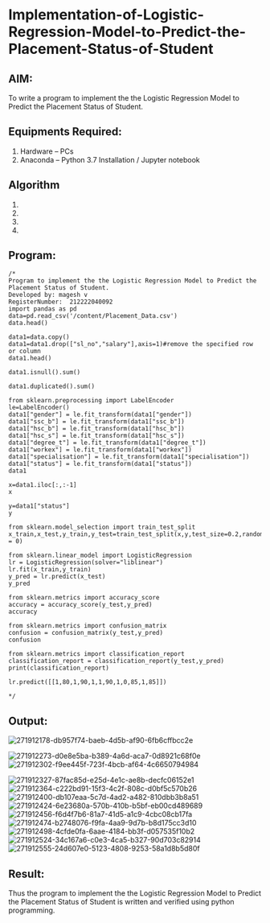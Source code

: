 # Implementation-of-Logistic-Regression-Model-to-Predict-the-Placement-Status-of-Student

## AIM:
To write a program to implement the the Logistic Regression Model to Predict the Placement Status of Student.

## Equipments Required:
1. Hardware – PCs
2. Anaconda – Python 3.7 Installation / Jupyter notebook

## Algorithm
1. 
2. 
3. 
4. 

## Program:
```
/*
Program to implement the the Logistic Regression Model to Predict the Placement Status of Student.
Developed by: magesh v
RegisterNumber:  212222040092
import pandas as pd
data=pd.read_csv('/content/Placement_Data.csv')
data.head()

data1=data.copy()
data1=data1.drop(["sl_no","salary"],axis=1)#remove the specified row or column
data1.head()

data1.isnull().sum()

data1.duplicated().sum()

from sklearn.preprocessing import LabelEncoder
le=LabelEncoder()
data1["gender"] = le.fit_transform(data1["gender"])
data1["ssc_b"] = le.fit_transform(data1["ssc_b"])
data1["hsc_b"] = le.fit_transform(data1["hsc_b"])
data1["hsc_s"] = le.fit_transform(data1["hsc_s"])
data1["degree_t"] = le.fit_transform(data1["degree_t"])
data1["workex"] = le.fit_transform(data1["workex"])
data1["specialisation"] = le.fit_transform(data1["specialisation"])
data1["status"] = le.fit_transform(data1["status"])
data1

x=data1.iloc[:,:-1]
x

y=data1["status"]
y

from sklearn.model_selection import train_test_split
x_train,x_test,y_train,y_test=train_test_split(x,y,test_size=0.2,random_state = 0)

from sklearn.linear_model import LogisticRegression
lr = LogisticRegression(solver="liblinear")
lr.fit(x_train,y_train)
y_pred = lr.predict(x_test)
y_pred

from sklearn.metrics import accuracy_score
accuracy = accuracy_score(y_test,y_pred)
accuracy

from sklearn.metrics import confusion_matrix
confusion = confusion_matrix(y_test,y_pred)
confusion

from sklearn.metrics import classification_report
classification_report = classification_report(y_test,y_pred)
print(classification_report)

lr.predict([[1,80,1,90,1,1,90,1,0,85,1,85]])

*/
```

## Output:
![271912178-db957f74-baeb-4d5b-af90-6fb6cffbcc2e](https://github.com/magesh534/Implementation-of-Logistic-Regression-Model-to-Predict-the-Placement-Status-of-Student/assets/135577936/c4603361-a589-4a4d-9454-adc780f5317a)

![271912273-d0e8e5ba-b389-4a6d-aca7-0d8921c68f0e](https://github.com/magesh534/Implementation-of-Logistic-Regression-Model-to-Predict-the-Placement-Status-of-Student/assets/135577936/6a05087a-896f-4dda-9183-117d0959c138)
![271912302-f9ee445f-723f-4bcb-af64-4c6650794984](https://github.com/magesh534/Implementation-of-Logistic-Regression-Model-to-Predict-the-Placement-Status-of-Student/assets/135577936/f15df1d5-ad1b-4207-9fb1-1ef4bec98351)

![271912327-87fac85d-e25d-4e1c-ae8b-decfc06152e1](https://github.com/magesh534/Implementation-of-Logistic-Regression-Model-to-Predict-the-Placement-Status-of-Student/assets/135577936/ec6f4dec-33eb-4213-9db7-826f3adc64c8)
![271912364-c222bd91-15f3-4c2f-808c-d0bf5c570b26](https://github.com/magesh534/Implementation-of-Logistic-Regression-Model-to-Predict-the-Placement-Status-of-Student/assets/135577936/85defd42-a247-4168-812c-e665dfd40f30)
![271912400-db107eaa-5c7d-4ad2-a482-810dbb3b8a51](https://github.com/magesh534/Implementation-of-Logistic-Regression-Model-to-Predict-the-Placement-Status-of-Student/assets/135577936/ce6b2dde-45b4-4095-9a07-e823550cb8df)
![271912424-6e23680a-570b-410b-b5bf-eb00cd489689](https://github.com/magesh534/Implementation-of-Logistic-Regression-Model-to-Predict-the-Placement-Status-of-Student/assets/135577936/f1eef88f-1fe9-4e55-92ba-d291dfe05bf4)
![271912456-f6d4f7b6-81a7-41d5-a1c9-4cbc08cb17fa](https://github.com/magesh534/Implementation-of-Logistic-Regression-Model-to-Predict-the-Placement-Status-of-Student/assets/135577936/4e9d873c-53db-4c48-aaf9-d17c864bcb46)
![271912474-b2748076-f9fa-4aa9-9d7b-b8d175cc3d10](https://github.com/magesh534/Implementation-of-Logistic-Regression-Model-to-Predict-the-Placement-Status-of-Student/assets/135577936/edc84ac3-fa66-4b6b-a67c-e71f61e8e456)
![271912498-4cfde0fa-6aae-4184-bb3f-d057535f10b2](https://github.com/magesh534/Implementation-of-Logistic-Regression-Model-to-Predict-the-Placement-Status-of-Student/assets/135577936/dd5ee355-0cde-41f6-a5c2-3d5e3a9b867e)
![271912524-34c167a6-c0e3-4ca5-b327-90d703c82914](https://github.com/magesh534/Implementation-of-Logistic-Regression-Model-to-Predict-the-Placement-Status-of-Student/assets/135577936/1707abcb-487f-4c61-a0cf-738bc416509f)
![271912555-24d607e0-5123-4808-9253-58a1d8b5d80f](https://github.com/magesh534/Implementation-of-Logistic-Regression-Model-to-Predict-the-Placement-Status-of-Student/assets/135577936/bd376339-df10-489b-b05e-7005289d893e)







## Result:

Thus the program to implement the the Logistic Regression Model to Predict the Placement Status of Student is written and verified using python programming.
